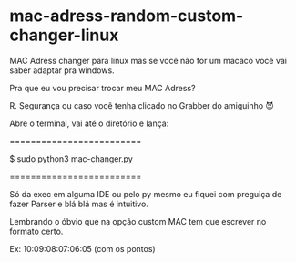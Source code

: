 # mac-adress-random-custom-changer-linux

MAC Adress changer para linux mas se você não for um macaco você vai saber adaptar pra windows.





Pra que eu vou precisar trocar meu MAC Adress?

R. Segurança ou caso você tenha clicado no Grabber do amiguinho 😈





Abre o terminal, vai até o diretório e lança:

=========================

$ sudo python3 mac-changer.py

=========================

Só da exec em alguma IDE ou pelo py mesmo eu fiquei com preguiça de fazer Parser e blá blá mas é intuitivo.

Lembrando o óbvio que na opção custom MAC tem que escrever no formato certo. 

Ex: 10:09:08:07:06:05 (com os pontos)
